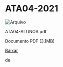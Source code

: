


ATA04-2021
==========










![Arquivo](%2b%2bplone%2b%2bufalprofile/imgs/file-icon.png)

 ATA04-ALUNOS.pdf  

 Documento PDF
 (3.1MB)
 

[Baixar](%40%40download/file/ATA04-ALUNOS.pdf)























 de 













